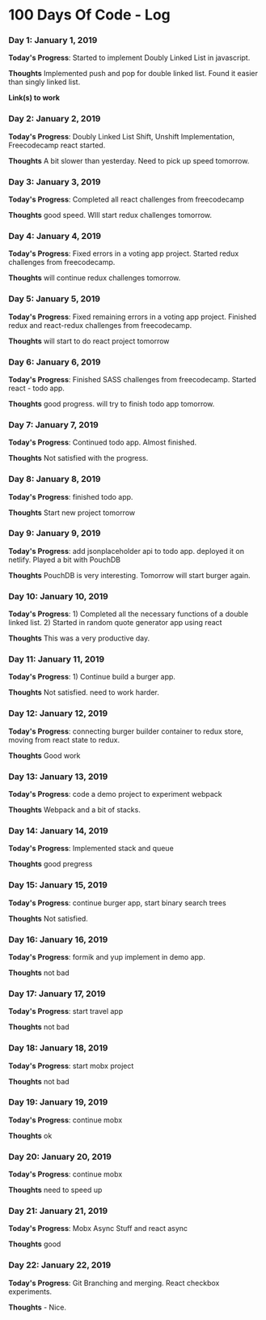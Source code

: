 # 100 Days Of Code - Log




### Day 1: January 1, 2019

**Today's Progress**: Started to implement Doubly Linked List in javascript.

**Thoughts** Implemented push and pop for double linked list. Found it easier than singly linked list.

**Link(s) to work**


### Day 2: January 2, 2019

**Today's Progress**: Doubly Linked List Shift, Unshift Implementation, Freecodecamp react started.

**Thoughts** A bit slower than yesterday. Need to pick up speed tomorrow.

### Day 3: January 3, 2019

**Today's Progress**: Completed all react challenges from freecodecamp

**Thoughts** good speed. WIll start redux challenges tomorrow.

### Day 4: January 4, 2019

**Today's Progress**: Fixed errors in a voting app project. Started redux challenges from freecodecamp.

**Thoughts** will continue redux challenges tomorrow.

### Day 5: January 5, 2019

**Today's Progress**: Fixed remaining errors in a voting app project. Finished redux and react-redux challenges from freecodecamp.

**Thoughts** will start to do react project tomorrow

### Day 6: January 6, 2019

**Today's Progress**: Finished SASS challenges from freecodecamp. Started react - todo app.

**Thoughts** good progress. will try to finish todo app tomorrow.

### Day 7: January 7, 2019

**Today's Progress**: Continued todo app. Almost finished.

**Thoughts** Not satisfied with the progress.

### Day 8: January 8, 2019

**Today's Progress**: finished todo app.

**Thoughts** Start new project tomorrow

### Day 9: January 9, 2019

**Today's Progress**: add jsonplaceholder api to todo app. deployed it on netlify. Played a bit with PouchDB

**Thoughts** PouchDB is very interesting. Tomorrow will start burger again.

### Day 10: January 10, 2019

**Today's Progress**: 1) Completed all the necessary functions of a double linked list. 2) Started in random quote generator app using react

**Thoughts** This was a very productive day.

### Day 11: January 11, 2019

**Today's Progress**: 1) Continue build a burger app.

**Thoughts** Not satisfied. need to work harder.

### Day 12: January 12, 2019

**Today's Progress**: connecting burger builder container to redux store, moving from react state to redux.

**Thoughts** Good work

### Day 13: January 13, 2019

**Today's Progress**: code a demo project to experiment webpack

**Thoughts** Webpack and a bit of stacks.

### Day 14: January 14, 2019

**Today's Progress**: Implemented stack and queue

**Thoughts** good pregress

### Day 15: January 15, 2019

**Today's Progress**: continue burger app, start binary search trees

**Thoughts** Not satisfied.

### Day 16: January 16, 2019

**Today's Progress**: formik and yup implement in demo app.

**Thoughts** not bad

### Day 17: January 17, 2019

**Today's Progress**: start travel app

**Thoughts** not bad

### Day 18: January 18, 2019

**Today's Progress**: start mobx project

**Thoughts** not bad

### Day 19: January 19, 2019

**Today's Progress**: continue mobx

**Thoughts** ok

### Day 20: January 20, 2019

**Today's Progress**: continue mobx

**Thoughts** need to speed up


### Day 21: January 21, 2019

**Today's Progress**: Mobx Async Stuff and react async

**Thoughts** good

### Day 22: January 22, 2019

**Today's Progress**: Git Branching and merging. React checkbox experiments.

**Thoughts** - Nice.




